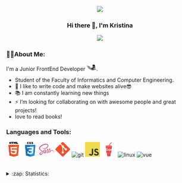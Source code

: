 
<div id="user-content-header" align="center" dir="auto">
  <a target="_blank" rel="noopener noreferrer" href="https://camo.githubusercontent.com/deb3c8a2730013c4bef2ea8859dff656d86d4fff30a9cca7f405664463af7bad/68747470733a2f2f6d656469612e67697068792e636f6d2f6d656469612f5574377a655258436d7863307464374e36382f67697068792e676966"><img src="https://camo.githubusercontent.com/deb3c8a2730013c4bef2ea8859dff656d86d4fff30a9cca7f405664463af7bad/68747470733a2f2f6d656469612e67697068792e636f6d2f6d656469612f5574377a655258436d7863307464374e36382f67697068792e676966" width="20%" data-canonical-src="https://media.giphy.com/media/Ut7zeRXCmxc0td7N68/giphy.gif" style="max-width: 100%;"></a>

  ### Hi there 👋, I'm Kristina

  ![](https://komarev.com/ghpvc/?username=k1ka-e)
</div>





<h3 dir="auto">👩‍💻About Me:</h3>

I'm a Junior FrontEnd Developer <img width="26px" src="/1.gif" />.
- Student of the Faculty of Informatics and Computer Engineering.
- 💪 I like to write code and make websites alive😎
- 📚 I am constantly learning new things
- ⚡️ I’m looking for collaborating on with awesome people and great projects!
- love to read books!

### Languages and Tools:


<div dir= "auto">
<img alt="HTML5" width="40" height= "40" src="https://raw.githubusercontent.com/github/explore/80688e429a7d4ef2fca1e82350fe8e3517d3494d/topics/html/html.png" />
<img alt="CSS3" width="40" height= "40" src="https://raw.githubusercontent.com/github/explore/80688e429a7d4ef2fca1e82350fe8e3517d3494d/topics/css/css.png" />
<img alt="Sass"  width="40" height= "40" src="https://raw.githubusercontent.com/github/explore/80688e429a7d4ef2fca1e82350fe8e3517d3494d/topics/sass/sass.png" />
<img src="https://github.com/devicons/devicon/raw/master/icons/git/git-original.svg" title="Git"  width="40" height= "40">
<img src="https://raw.githubusercontent.com/daniilshat/daniilshat/2583381c09497c680369e95dce7e029d93484d94/icons/VS-code.svg" alt="git" width="40" height= "40">
<img alt="JavaScript"  width="40" height= "40" src="https://raw.githubusercontent.com/github/explore/80688e429a7d4ef2fca1e82350fe8e3517d3494d/topics/javascript/javascript.png" />
<img src="https://github.com/devicons/devicon/raw/master/icons/gulp/gulp-plain.svg" title="Gulp"  width="40" height= "40">
<img src="https://raw.githubusercontent.com/daniilshat/daniilshat/2d7eafe5250314b3d422c86b35de062e0f1f5178/icons/linux.svg" alt="linux"  width="40" height= "40">
 <img src="https://raw.githubusercontent.com/daniilshat/daniilshat/2d7eafe5250314b3d422c86b35de062e0f1f5178/icons/vuejs.svg" alt="vue"  width="40" height= "40">
</div>

<br />
<br />



<details>
  <summary>:zap: Statistics:</summary>
   <img align="left" alt="codeSTACKr's GitHub Stats" src="https://github-readme-stats.vercel.app/api/top-langs/?username=k1ka-e&langs_count=8&layout=compact" />
    <br />
    <img align="left" alt="codeSTACKr's GitHub Stats" src="https://github-readme-stats.vercel.app/api?username=k1ka-e&show_icons=true" />
</details>




